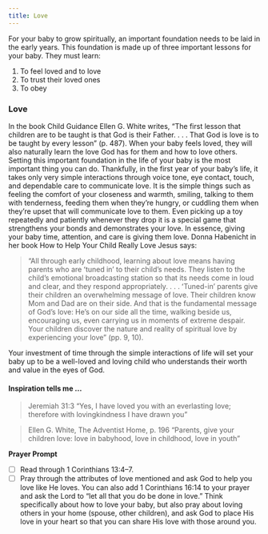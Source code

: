 ```yaml
---
title: Love
---
```


For your baby to grow spiritually, an important foundation needs to be laid in the early years. This foundation is made up of three important lessons for your baby.
They must learn:

1. To feel loved and to love
2. To trust their loved ones
3. To obey

### Love

In the book Child Guidance Ellen G. White writes, “The first lesson that children are to be taught is that God is their Father. . . . That God is love is to be taught by every lesson” (p. 487). When your baby feels loved, they will also naturally learn the love God has for them and how to love others. Setting this important foundation in the life of your baby is the most important thing you can do. Thankfully, in the first year of your baby’s life, it takes only very simple interactions through voice tone, eye contact, touch, and dependable care to communicate love. It is the simple things such as feeling the comfort of your closeness and warmth, smiling, talking to them with tenderness, feeding them when they’re hungry, or cuddling them when they’re upset that will communicate love to them. Even picking up a toy repeatedly and patiently whenever they drop it is a special game that strengthens your bonds and demonstrates your love. In essence, giving your baby time, attention, and care is giving them love. Donna Habenicht in her book How to Help Your Child Really Love Jesus says:

> “All through early childhood, learning about love means having parents who are ʻtuned inʼ to their child’s needs. They listen to the child’s emotional broadcasting station so that its needs come in loud and clear, and they respond appropriately. . . . ʻTuned-inʼ parents give their children an overwhelming message of love. Their children know Mom and Dad are on their side. And that is the fundamental message of God’s love: He’s on our side all the time, walking beside us, encouraging us, even carrying us in moments of extreme despair. Your children discover the nature and reality of spiritual love by experiencing your love” (pp. 9, 10).

Your investment of time through the simple interactions of life will set your baby up to be a well-loved and loving child who understands their worth and value in the eyes of God.

#### Inspiration tells me ...

> <callout>Jeremiah 31:3</callout>
> “Yes, I have loved you with an everlasting love; therefore with lovingkindness I have drawn you”

> <callout>Ellen G. White, The Adventist Home, p. 196</callout>
> “Parents, give your children love: love in babyhood, love in childhood, love in youth”

**Prayer Prompt**

- [ ] Read through 1 Corinthians 13:4–7.
- [ ] Pray through the attributes of love mentioned and ask God to help you love like He loves. You can also add 1 Corinthians 16:14 to your prayer and ask the Lord to “let all that you do be done in love.” Think specifically about how to love your baby, but also pray about loving others in your home (spouse, other children), and ask God to place His love in your heart so that you can share His love with those around you.